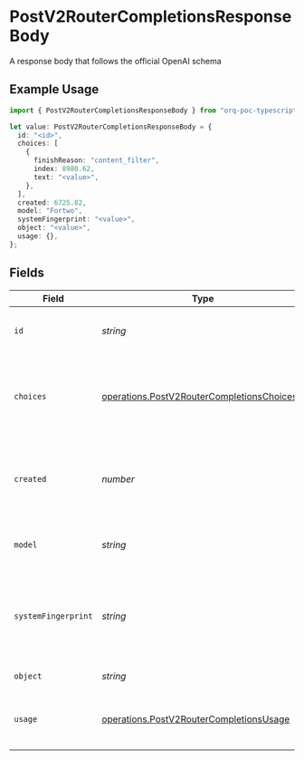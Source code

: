 # PostV2RouterCompletionsResponseBody

A response body that follows the official OpenAI schema

## Example Usage

```typescript
import { PostV2RouterCompletionsResponseBody } from "orq-poc-typescript/models/operations";

let value: PostV2RouterCompletionsResponseBody = {
  id: "<id>",
  choices: [
    {
      finishReason: "content_filter",
      index: 8980.62,
      text: "<value>",
    },
  ],
  created: 6725.82,
  model: "Fortwo",
  systemFingerprint: "<value>",
  object: "<value>",
  usage: {},
};
```

## Fields

| Field                                                                                                    | Type                                                                                                     | Required                                                                                                 | Description                                                                                              |
| -------------------------------------------------------------------------------------------------------- | -------------------------------------------------------------------------------------------------------- | -------------------------------------------------------------------------------------------------------- | -------------------------------------------------------------------------------------------------------- |
| `id`                                                                                                     | *string*                                                                                                 | :heavy_check_mark:                                                                                       | A unique identifier for the completion.                                                                  |
| `choices`                                                                                                | [operations.PostV2RouterCompletionsChoices](../../models/operations/postv2routercompletionschoices.md)[] | :heavy_check_mark:                                                                                       | The list of completion choices the model generated for the input prompt.                                 |
| `created`                                                                                                | *number*                                                                                                 | :heavy_check_mark:                                                                                       | The Unix timestamp (in seconds) of when the chat completion was created.                                 |
| `model`                                                                                                  | *string*                                                                                                 | :heavy_check_mark:                                                                                       | The model used for the chat completion.                                                                  |
| `systemFingerprint`                                                                                      | *string*                                                                                                 | :heavy_check_mark:                                                                                       | This fingerprint represents the backend configuration that the model runs with.                          |
| `object`                                                                                                 | *string*                                                                                                 | :heavy_check_mark:                                                                                       | The object type                                                                                          |
| `usage`                                                                                                  | [operations.PostV2RouterCompletionsUsage](../../models/operations/postv2routercompletionsusage.md)       | :heavy_check_mark:                                                                                       | Usage statistics for the completion request.                                                             |